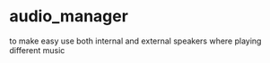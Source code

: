 # audio_manager
 to make easy use both internal and external speakers where playing different music
